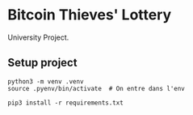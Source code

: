 # Bitcoin Thieves' Lottery

University Project.

## Setup project

```shell
python3 -m venv .venv
source .pyenv/bin/activate  # On entre dans l'env

pip3 install -r requirements.txt
```
